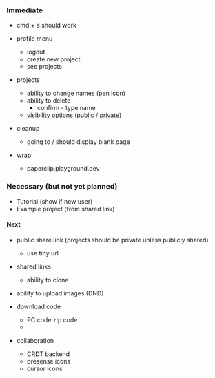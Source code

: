 
### Immediate

- cmd + s should work

- profile menu
  - logout
  - create new project
  - see projects

- projects
  - ability to change names (pen icon)
  - ability to delete
    - confirm - type name
  - visibility options (public / private)

- cleanup
  - going to / should display blank page

- wrap
  - paperclip.playground.dev

### Necessary (but not yet planned)

- Tutorial (show if new user)
- Example project (from shared link)


#### Next

- public share link (projects should be private unless publicly shared)
  - use tiny url

- shared links
  - ability to clone

- ability to upload images (DND)
- download code
  - PC code zip code
  - 

- collaboration
  - CRDT backend
  - presense icons
  - cursor icons